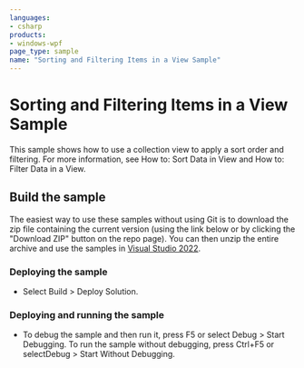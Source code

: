 ```yaml
---
languages:
- csharp
products:
- windows-wpf
page_type: sample
name: "Sorting and Filtering Items in a View Sample"
---
```


# Sorting and Filtering Items in a View Sample
This sample shows how to use a collection view to apply a sort order and filtering. For more information, see How to: Sort Data in View and How to: Filter Data in a View.

## Build the sample
The easiest way to use these samples without using Git is to download the zip file containing the current version (using the link below or by clicking the "Download ZIP" button on the repo page). You can then unzip the entire archive and use the samples in [Visual Studio 2022](https://www.visualstudio.com/wpf-vs).

### Deploying the sample
- Select Build > Deploy Solution. 

### Deploying and running the sample
- To debug the sample and then run it, press F5 or select Debug >  Start Debugging. To run the sample without debugging, press Ctrl+F5 or selectDebug > Start Without Debugging. 


